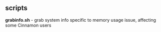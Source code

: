 ## scripts

**grabinfo.sh** - grab system info specific to memory usage issue, affecting some Cinnamon users
